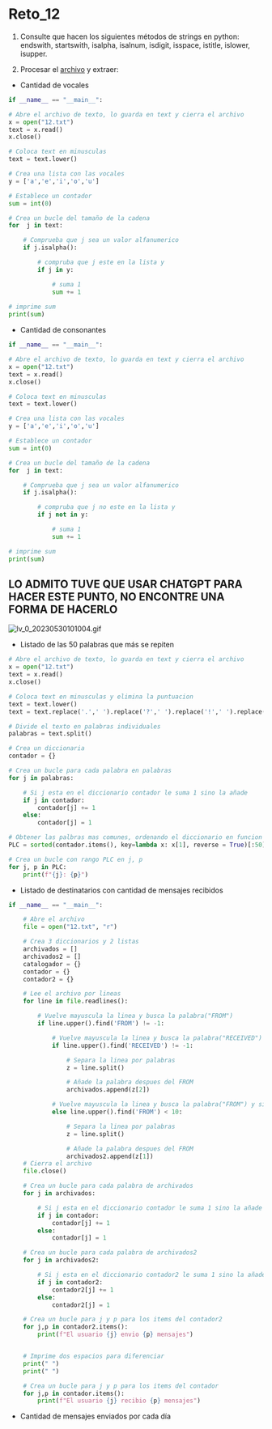 # Reto_12

1. Consulte que hacen los siguientes métodos de strings en python: endswith, startswith, isalpha, isalnum, isdigit, isspace, istitle, islower, isupper.

2. Procesar el <a href="https://drive.google.com/file/d/1lGmlAz157fIDp2zk95KInTSJguZusI91/view?usp=sharing">archivo</a> y extraer:
 - Cantidad de vocales
```python
if __name__ == "__main__":

# Abre el archivo de texto, lo guarda en text y cierra el archivo
x = open("12.txt")
text = x.read()
x.close()

# Coloca text en minusculas
text = text.lower()

# Crea una lista con las vocales
y = ['a','e','i','o','u']

# Establece un contador
sum = int(0)

# Crea un bucle del tamaño de la cadena
for  j in text:

    # Comprueba que j sea un valor alfanumerico
    if j.isalpha():

        # compruba que j este en la lista y
        if j in y:

            # suma 1
            sum += 1
            
# imprime sum    
print(sum)
```
- Cantidad de consonantes
```python
if __name__ == "__main__":

# Abre el archivo de texto, lo guarda en text y cierra el archivo
x = open("12.txt")
text = x.read()
x.close()

# Coloca text en minusculas
text = text.lower()

# Crea una lista con las vocales
y = ['a','e','i','o','u']

# Establece un contador
sum = int(0)

# Crea un bucle del tamaño de la cadena
for  j in text:

    # Comprueba que j sea un valor alfanumerico
    if j.isalpha():

        # compruba que j no este en la lista y
        if j not in y:

            # suma 1
            sum += 1

# imprime sum    
print(sum)
```

##  LO ADMITO TUVE QUE USAR CHATGPT PARA HACER ESTE PUNTO, NO ENCONTRE UNA FORMA DE HACERLO
![lv_0_20230530101004.gif](https://github.com/PCPCRACK/Reto_12/assets/127131700/1488757a-4b11-4cfd-9599-9f0fee3c9d81)
- Listado de las 50 palabras que más se repiten
```python
# Abre el archivo de texto, lo guarda en text y cierra el archivo
x = open("12.txt")
text = x.read()
x.close()

# Coloca text en minusculas y elimina la puntuacion
text = text.lower()
text = text.replace('.',' ').replace('?',' ').replace('!',' ').replace(',',' ')

# Divide el texto en palabras individuales
palabras = text.split()

# Crea un diccionaria
contador = {}

# Crea un bucle para cada palabra en palabras
for j in palabras:

    # Si j esta en el diccionario contador le suma 1 sino la añade
    if j in contador:
        contador[j] += 1
    else:
        contador[j] = 1

# Obtener las palbras mas comunes, ordenando el diccionario en funcion de los valores y se toman las 50 palabras
PLC = sorted(contador.items(), key=lambda x: x[1], reverse = True)[:50]

# Crea un bucle con rango PLC en j, p
for j, p in PLC:
    print(f"{j}: {p}")
```
- Listado de destinatarios con cantidad de mensajes recibidos
```python
if __name__ == "__main__":

    # Abre el archivo
    file = open("12.txt", "r")

    # Crea 3 diccionarios y 2 listas
    archivados = []
    archivados2 = []
    catalogador = {}
    contador = {}
    contador2 = {}

    # Lee el archivo por lineas
    for line in file.readlines():

        # Vuelve mayuscula la linea y busca la palabra("FROM")
        if line.upper().find('FROM') != -1:

            # Vuelve mayuscula la linea y busca la palabra("RECEIVED")
            if line.upper().find('RECEIVED') != -1:

                # Separa la linea por palabras
                z = line.split()

                # Añade la palabra despues del FROM 
                archivados.append(z[2])

            # Vuelve mayuscula la linea y busca la palabra("FROM") y si el resultado de find es menor a 10
            else line.upper().find('FROM') < 10:

                # Separa la linea por palabras
                z = line.split()

                # Añade la palabra despues del FROM 
                archivados2.append(z[1])
    # Cierra el archivo
    file.close()

    # Crea un bucle para cada palabra de archivados
    for j in archivados:

        # Si j esta en el diccionario contador le suma 1 sino la añade
        if j in contador:
            contador[j] += 1
        else:
            contador[j] = 1

    # Crea un bucle para cada palabra de archivados2
    for j in archivados2:

        # Si j esta en el diccionario contador2 le suma 1 sino la añade
        if j in contador2:
            contador2[j] += 1
        else:
            contador2[j] = 1

    # Crea un bucle para j y p para los items del contador2
    for j,p in contador2.items():
        print(f"El usuario {j} envio {p} mensajes")


    # Imprime dos espacios para diferenciar
    print(" ")
    print(" ")

    # Crea un bucle para j y p para los items del contador
    for j,p in contador.items():
        print(f"El usuario {j} recibio {p} mensajes")
```
- Cantidad de mensajes enviados por cada día
```python

```
